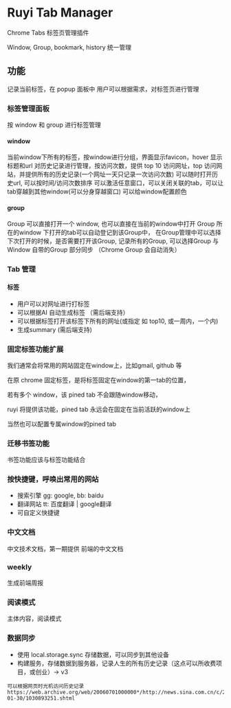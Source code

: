 # Ruyi Tab Manager

Chrome Tabs 标签页管理插件

Window, Group, bookmark, history 统一管理

## 功能

记录当前标签，在 popup 面板中
用户可以根据需求，对标签页进行管理

### 标签管理面板

按 window 和 group 进行标签管理

#### window

当前window下所有的标签，按window进行分组，界面显示favicon，hover 显示标题和url
对历史记录进行管理，按访问次数，提供 top 10 访问网址，top 访问网站，并提供所有的历史记录(一个网址一天只记录一次访问次数)
可以随时打开历史url, 可以按时间/访问次数排序
可以激活任意窗口，可以关闭关联的tab，可以让tab穿越到其他window(可以分身穿越窗口)
可以给window配置颜色

#### group

Group 可以直接打开一个 window, 也可以直接在当前的window中打开
Group 所在的window 下打开的tab可以自动登记到该Group中，
在Group管理中可以选择下次打开的时候，是否需要打开该Group, 记录所有的Group, 
可以选择Group 与 Window 自带的Group 部分同步
（Chrome Group 会自动消失）

### Tab 管理

#### 标签

-   用户可以对网址进行打标签
-   可以根据AI 自动生成标签 （需后端支持）
-   可以根据标签打开该标签下所有的网址(或指定 如 top10, 或一周内，一个内)
-   生成summary (需后端支持)

### 固定标签功能扩展

我们通常会将常用的网站固定在window上，比如gmail, github 等

在原 chrome 固定标签，是将标签固定在window的第一tab的位置，

若有多个 window，该 pined tab 不会跟随window移动，

ruyi 将提供该功能，pined tab 永远会在固定在当前活跃的window上

当然也可以配置专属window的pined tab

### 迁移书签功能

书签功能应该与标签功能结合

### 按快捷键，呼唤出常用的网站

-   搜索引擎 gg: google, bb: baidu
-   翻译网站 tt: 百度翻译 | google翻译
-   可自定义快捷键

### 中文文档

中文技术文档，第一期提供 前端的中文文档

### weekly

生成前端周报 

### 阅读模式

主体内容，阅读模式 

### 数据同步 

-   使用 local.storage.sync 存储数据，可以同步到其他设备
-   构建服务，存储数据到服务器，记录人生的所有历史记录（这点可以所收费项目，或创业）-> v3

```
可以根据网页时光机访问历史记录
https://web.archive.org/web/20060701000000*/http://news.sina.com.cn/c/2003-01-30/1030893251.shtml
```
